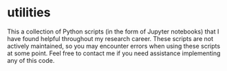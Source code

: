 # utilities
This a collection of Python scripts (in the form of Jupyter notebooks) that I have found helpful throughout my research career. These scripts are not actively maintained, so you may encounter errors when using these scripts at some point. Feel free to contact me if you need assistance implementing any of this code.
